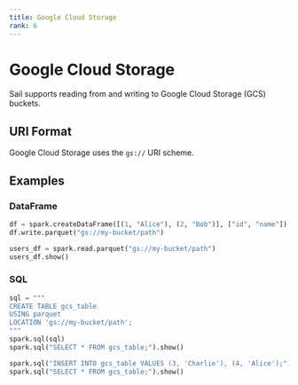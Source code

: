```yaml
---
title: Google Cloud Storage
rank: 6
---
```


# Google Cloud Storage

Sail supports reading from and writing to Google Cloud Storage (GCS) buckets.

## URI Format

Google Cloud Storage uses the `gs://` URI scheme.

## Examples

### DataFrame

```python
df = spark.createDataFrame([(1, "Alice"), (2, "Bob")], ["id", "name"])
df.write.parquet("gs://my-bucket/path")

users_df = spark.read.parquet("gs://my-bucket/path")
users_df.show()
```

### SQL

```python
sql = """
CREATE TABLE gcs_table
USING parquet
LOCATION 'gs://my-bucket/path';
"""
spark.sql(sql)
spark.sql("SELECT * FROM gcs_table;").show()

spark.sql("INSERT INTO gcs_table VALUES (3, 'Charlie'), (4, 'Alice');")
spark.sql("SELECT * FROM gcs_table;").show()
```

